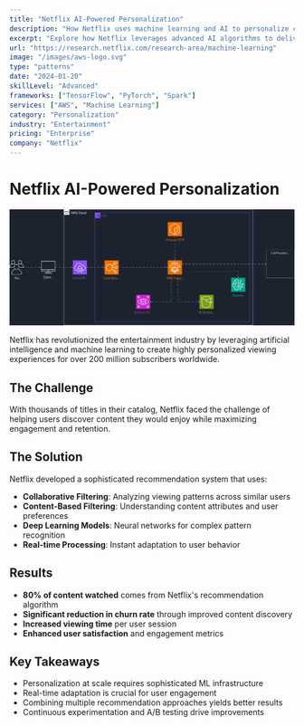 ```yaml
---
title: "Netflix AI-Powered Personalization"
description: "How Netflix uses machine learning and AI to personalize content recommendations for 200+ million subscribers"
excerpt: "Explore how Netflix leverages advanced AI algorithms to deliver personalized viewing experiences and drive engagement"
url: "https://research.netflix.com/research-area/machine-learning"
image: "/images/aws-logo.svg"
type: "patterns"
date: "2024-01-20"
skillLevel: "Advanced"
frameworks: ["TensorFlow", "PyTorch", "Spark"]
services: ["AWS", "Machine Learning"]
category: "Personalization"
industry: "Entertainment"
pricing: "Enterprise"
company: "Netflix"
---
```


# Netflix AI-Powered Personalization

![Pattern Architecture](./pattern.svg)

Netflix has revolutionized the entertainment industry by leveraging artificial intelligence and machine learning to create highly personalized viewing experiences for over 200 million subscribers worldwide.

## The Challenge

With thousands of titles in their catalog, Netflix faced the challenge of helping users discover content they would enjoy while maximizing engagement and retention.

## The Solution

Netflix developed a sophisticated recommendation system that uses:

- **Collaborative Filtering**: Analyzing viewing patterns across similar users
- **Content-Based Filtering**: Understanding content attributes and user preferences
- **Deep Learning Models**: Neural networks for complex pattern recognition
- **Real-time Processing**: Instant adaptation to user behavior

## Results

- **80% of content watched** comes from Netflix's recommendation algorithm
- **Significant reduction in churn rate** through improved content discovery
- **Increased viewing time** per user session
- **Enhanced user satisfaction** and engagement metrics

## Key Takeaways

- Personalization at scale requires sophisticated ML infrastructure
- Real-time adaptation is crucial for user engagement
- Combining multiple recommendation approaches yields better results
- Continuous experimentation and A/B testing drive improvements